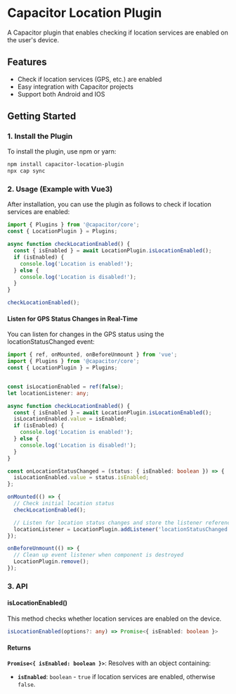 # Capacitor Location Plugin

A Capacitor plugin that enables checking if location services are enabled on the user's device.

## Features
- Check if location services (GPS, etc.) are enabled
- Easy integration with Capacitor projects
- Support both Android and IOS

## Getting Started

### 1. Install the Plugin

To install the plugin, use npm or yarn:

```bash
npm install capacitor-location-plugin
npx cap sync
```
### 2. Usage (Example with Vue3)
After installation, you can use the plugin as follows to check if location services are enabled:
```ts
import { Plugins } from '@capacitor/core';
const { LocationPlugin } = Plugins;

async function checkLocationEnabled() {
  const { isEnabled } = await LocationPlugin.isLocationEnabled();
  if (isEnabled) {
    console.log('Location is enabled!');
  } else {
    console.log('Location is disabled!');
  }
}

checkLocationEnabled();
```

#### Listen for GPS Status Changes in Real-Time
You can listen for changes in the GPS status using the locationStatusChanged event:

```ts
import { ref, onMounted, onBeforeUnmount } from 'vue';
import { Plugins } from '@capacitor/core';
const { LocationPlugin } = Plugins;


const isLocationEnabled = ref(false);
let locationListener: any;

async function checkLocationEnabled() {
  const { isEnabled } = await LocationPlugin.isLocationEnabled();
  isLocationEnabled.value = isEnabled;
  if (isEnabled) {
    console.log('Location is enabled!');
  } else {
    console.log('Location is disabled!');
  }
}

const onLocationStatusChanged = (status: { isEnabled: boolean }) => {
  isLocationEnabled.value = status.isEnabled;
};

onMounted(() => {
  // Check initial location status
  checkLocationEnabled();

  // Listen for location status changes and store the listener reference
  locationListener = LocationPlugin.addListener('locationStatusChanged', onLocationStatusChanged);
});

onBeforeUnmount(() => {
  // Clean up event listener when component is destroyed
  LocationPlugin.remove();
});

```

### 3. API
#### isLocationEnabled()
This method checks whether location services are enabled on the device.

```ts
isLocationEnabled(options?: any) => Promise<{ isEnabled: boolean }>
```
#### Returns
**`Promise<{ isEnabled: boolean }>`**: Resolves with an object containing:

- **`isEnabled`**: <code>boolean</code> - `true` if location services are enabled, otherwise `false`.



<!-- ### Breakdown of the README Syntax:
1. **Installation Instructions** are provided under the "Install" section with proper code blocks for terminal commands.
2. **iOS and Android Setup** is detailed with code snippets for `Info.plist` and `AndroidManifest.xml`.
3. **Usage** provides an example of how to use the plugin in a Capacitor app.
4. **API Documentation** for `isLocationEnabled` includes a code block for its signature and a table explaining its parameters and return value.
5. **License** section indicates the type of license used for the plugin. -->
